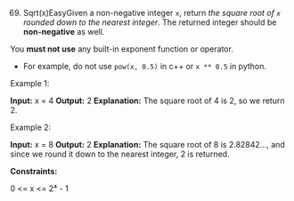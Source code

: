 69. Sqrt(x)EasyGiven a non-negative integer `x`, return *the square root of *`x`* rounded down to the nearest integer*. The returned integer should be **non-negative** as well.

You **must not use** any built-in exponent function or operator.

- For example, do not use `pow(x, 0.5)` in c++ or `x ** 0.5` in python.

 

Example 1:

**Input:** x = 4
**Output:** 2
**Explanation:** The square root of 4 is 2, so we return 2.

Example 2:

**Input:** x = 8
**Output:** 2
**Explanation:** The square root of 8 is 2.82842..., and since we round it down to the nearest integer, 2 is returned.

 

**Constraints:**

0 <= x <= 2⁴ - 1